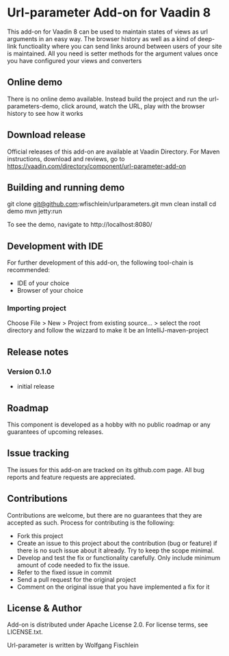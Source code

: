 # Url-parameter Add-on for Vaadin 8

This add-on for Vaadin 8 can be used to maintain states of views as url arguments in an easy way. The browser history as well as a kind of deep-link functioality where you can send links around between users of your site is maintained. All you need is setter methods for the argument values once you have configured your views and converters

## Online demo

There is no online demo available. Instead build the project and run the url-parameters-demo, click around, watch the URL, play with the browser history to see how it works

## Download release

Official releases of this add-on are available at Vaadin Directory. For Maven instructions, download and reviews, go to https://vaadin.com/directory/component/url-parameter-add-on

## Building and running demo

git clone git@github.com:wfischlein/urlparameters.git
mvn clean install
cd demo
mvn jetty:run

To see the demo, navigate to http://localhost:8080/

## Development with IDE

For further development of this add-on, the following tool-chain is recommended:
- IDE of your choice
- Browser of your choice

### Importing project

Choose File > New > Project from existing source... > select the root directory and follow the wizzard to make it be an IntelliJ-maven-project

## Release notes

### Version 0.1.0
- initial release

## Roadmap

This component is developed as a hobby with no public roadmap or any guarantees of upcoming releases. 

## Issue tracking

The issues for this add-on are tracked on its github.com page. All bug reports and feature requests are appreciated. 

## Contributions

Contributions are welcome, but there are no guarantees that they are accepted as such. Process for contributing is the following:
- Fork this project
- Create an issue to this project about the contribution (bug or feature) if there is no such issue about it already. Try to keep the scope minimal.
- Develop and test the fix or functionality carefully. Only include minimum amount of code needed to fix the issue.
- Refer to the fixed issue in commit
- Send a pull request for the original project
- Comment on the original issue that you have implemented a fix for it

## License & Author

Add-on is distributed under Apache License 2.0. For license terms, see LICENSE.txt.

Url-parameter is written by Wolfgang Fischlein
